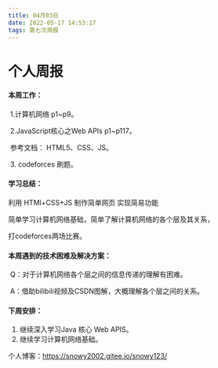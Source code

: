 ```yaml
---
title: 04月03日
date: 2022-05-17 14:53:17
tags: 第七次周报
---
```


# 个人周报

#### 本周工作：

​		1.计算机网络 p1~p9。

​		2.JavaScript核心之Web APIs p1~p117。

​		参考文档： HTML5、CSS、JS。

​		3. codeforces 刷题。

#### 学习总结：

利用 HTMl+CSS+JS 制作简单网页 实现简易功能

简单学习计算机网络基础，简单了解计算机网络的各个层及其关系，

打codeforces两场比赛。

#### 本周遇到的技术困难及解决方案：

​	Q：对于计算机网络各个层之间的信息传递的理解有困难。

​	A：借助bilibili视频及CSDN图解，大概理解各个层之间的关系。

#### 下周安排：

1. 继续深入学习Java 核心 Web APIS。
2. 继续学习计算机网络基础。

个人博客：https://snowy2002.gitee.io/snowy123/
